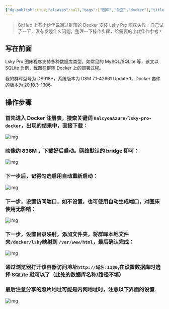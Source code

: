 ```yaml
---
{"dg-publish":true,"aliases":null,"tags":["图床","兰空","docker"],"title":"群晖docker安装开源图床Lsky Pro","permalink":"/cangku1/0102-erjixitong/docker/群晖docker安装开源图床Lsky Pro/","dgPassFrontmatter":true,"noteIcon":""}
---
```



> GitHub 上有小伙伴说通过群晖的 Docker 安装 Lsky Pro 图床失败，自己试了一下，没有发现什么问题，整理一下操作步骤，给需要的小伙伴作参考！

## 写在前面

Lsky Pro 图床程序支持多种数据库类型，如常见的 MySQL/SQLite 等，该文以 SQLite 为例，截图在群晖 Docker 上的部署过程。

我的群晖型号为 DS918+，系统版本为 DSM 7.1-42661 Update 1，Docker 套件的版本为 20.10.3-1306。

## 操作步骤

### 首先进入 Docker 注册表，搜索关键词 `HalcyonAzure/lsky-pro-docker`，出现的结果中，直接下载：



![img](https://552210.xyz:1002/i/2023/04/27/64496a80bc6d1.webp)



### 映像约 836M ，下载好后启动。网络默认的 bridge 即可：



![img](https://552210.xyz:1002/i/2023/04/27/64496a80bc6d1.webp)



### 下一步后，记得勾选启用自动重新启动：



![img](https://552210.xyz:1002/i/2023/04/27/64496a80a7465.webp)



### 下一步，设置访问端口，如不设置，也可使用自动生成端口，对图床使用无影响：



![img](https://552210.xyz:1002/i/2023/04/27/64496a80bc6d1.webp)



### 下一步，设置目录映射，添加文件夹，将群晖本地文件夹`/docker/lsky`映射到 `/var/www/html`，最后确认完成：



![img](https://552210.xyz:1002/i/2023/04/27/64496a80b15e0.webp)



### 通过浏览器打开该容器访问地址`http://域名:1180`,在设置数据库时选择 SQLite 就可以了（此处的数据库名称/路径不填）

### 最后注意分享的照片地址可能是内网地址时，注意以下界面的设置.



![img](https://552210.xyz:1002/i/2023/04/27/64496a80a3c1a.webp)
